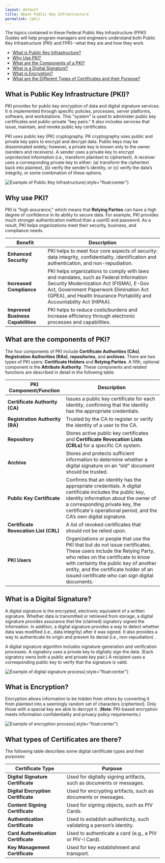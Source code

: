 ```yaml
---
layout: default
title: About Public Key Infrastructure
permalink: /pki/
---
```


The topics contained in these Federal Public Key Infrastructure (FPKI) Guides will help program managers and engineers understand both Public Key Infrastructure (PKI) and FPKI--what they are and how they work.

* [What is Public Key Infrastructure?](#what-is-public-key-infrastructure?)
* [Why Use PKI?](#why-use-pki?)
* [What are the Components of a PKI?](#what-are-the-components-of-a-pki?)
* [What is a Digital Signature?](#what-is-a-digital-signature?)
* [What is Encryption?](#what-is-encryption?)
* [What are the Different Types of Certificates and their Purpose?](#What-are-the-different-types-of-certificates-and-their-purpose?)


## What is Public Key Infrastructure (PKI)?
PKI provides for public key encryption of data and digital signature services. <!-- This paragraph needs a more complete, concise definion of PKI.  The most important factor appears to be "encryption" since it appears first...? Will a program manager understand what "digital signature services" entail? --> It is implemented through specific policies, processes, server platforms, software, and workstations. This "system" is used to administer public key certificates and public-private "key pairs." It also includes services that issue, maintain, and revoke public key certificates.

PKI uses public key (PK) cryptography.  PK cryptography uses public and private key pairs to encrypt and decrypt data. <!-- This paragraph seems to be about cryptograpy but digresses into public and private key discussion. -->Public keys may be disseminated widely; however, a private key is known only to the owner (senders and receivers). A sender uses a private key to encrypt unprotected information (i.e., transform plaintext to ciphertext). A receiver uses a corresponding private key to either: (a) transform the ciphertext back into plaintext, (b) verify the sender’s identity, or (c) verify the data’s integrity, or some combination of these options. <!-- Doesn't say how the data is encrypted, decrypted, etc. -->

![Example of Public Key Infrastructure]({{site.baseurl}}/img/PKI-image1.jpg){:style="float:center"}

## Why use PKI?
PKI is "high assurance," which means that **Relying Parties** <!-- Need to define "Relying Party." --> can have a high degree of confidence in its ability to secure data. For example, PKI provides much stronger authentication method than a userID and password. As a result, PKI helps organizations meet their security, business, and compliance needs.<!-- "compliance" relates to what? -->

|**Benefit**| **Description**|
|-------|------------|
|**Enhanced Security**|PKI helps to meet four core aspects of security: data integrity, confidentiality, identification and authentication, and non-repudiation.|
|**Increased Compliance**|PKI helps organizations to comply with laws and mandates, such as Federal Information Security Modernization Act (FISMA), E-Gov Act, Government Paperwork Elimination Act (GPEA), and Health Insurance Portability and Accountability Act (HIPAA).|
|**Improved Business Capabilities**|PKI helps to reduce costs/burdens and increase efficiency through electronic processes and capabilities.|

## What are the components of PKI?
The four components of PKI include **Certificate Authorities (CAs)**, **Registration Authorities (RAs)**, **repositories**, and **archives**. <!-- How do components differ from the "system" described in "What is PKI" above? Only 4 components? -->There are two types of PKI users: **Certificate Holders** and **Relying Parties**. A fifth, optional component is the **Attribute Authority**. These components and related functions are described in detail in the following table.

|**PKI Component/Function**| **Description**|
|-------|------------|
|**Certificate Authority (CA)**|Issues a public key certificate for each identity<!-- both person and device? -->, confirming that the identity has the appropriate credentials.|
|**Registration Authority (RA)**|Trusted by the CA to register or verify the identity of a user <!-- senders and receivers? -->to the CA.|
|**Repository**|Stores active public key certificates and **Certificate Revocation Lists (CRLs)** for a specific CA system.|
|**Archive**|Stores and protects sufficient information to determine whether a digital signature on an “old” document should be trusted.|
|**Public Key Certificate**|Confirms that an identity has the appropriate credentials. A digital certificate includes the public key, identity information about the owner of a corresponding private key, the certificate's operational period, and the CA’s own digital signature.|
|**Certificate Revocation List (CRL)**|A list of revoked certificates that should not be relied upon.|
|**PKI Users**|Organizations or people that use the PKI that but do not issue certificates. These users include the Relying Party, who relies on the certificate to know with certainty the public key of another entity, and the certificate holder of an issued certificate who can sign digital documents.|

## What is a Digital Signature?
A digital signature is the encrypted, electronic equivalent of a written signature. Whether data is transmitted or retrieved from storage, a digital signature provides assurance that the (claimed) signatory signed the information. In addition, a digital signature provides a way to detect whether data was modified <!-- By whom or what? -->(i.e., data integrity) after it was signed. It also provides a way to authenticate its origin and prevent its denial (i.e., non-repudiation) <!-- Check accuracy of previous statement. -->.

A digital signature algorithm includes signature-generation and verification processes. A signatory uses a private key to digitally sign the data. (Each signatory owns both a public and private key pair.) A recipient uses a corresponding public key to verify that the signature is valid.

![Example of digital signature process]({{site.baseurl}}/img/PKI-image2.jpg){:style="float:center"}

## What is Encryption?
Encryption allows information to be hidden from others by converting it from plaintext into a seemingly random set of characters (ciphertext). Only those with a special key <!-- Special key is the private key or public-private key pair? -->are able to decrypt it. (**Note**: PKI-based encryption meets information confidentiality and privacy policy requirements.)<!-- From where, what standards or policies-->

![Example of encryption process]({{site.baseurl}}/img/PKI-image3.jpg){:style="float:center"}

## What types of Certificates are there?
The following table describes some digital certificate types and their purposes:

|**Certificate Type**|**Purpose**|
|-------|------------|
|**Digital Signature Certificate**|Used for digitally signing artifacts, such as documents or messages.|
|**Digital Encryption Certificate**|Used for encrypting artifacts, such as documents or messages.|
|**Content Signing Certificate**|Used for signing objects, such as PIV Cards.|
|**Authentication Certificate**|Used to establish authenticity, such validating a person’s identity.|
|**Card Authentication Certificate**|Used to authenticate a card (e.g., a PIV or PIV-I Card).|<!-- PIV-I is interoperable. Is PIV?-->
|**Key Management Certificate**|Used for key establishment and transport.| <!-- to establish and transport keys? -->

